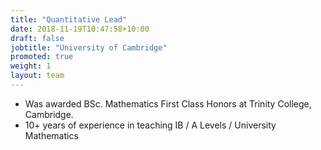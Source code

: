 ```yaml
---
title: "Quantitative Lead"
date: 2018-11-19T10:47:58+10:00
draft: false
jobtitle: "University of Cambridge"
promoted: true
weight: 1
layout: team
---
```


- Was awarded BSc. Mathematics First Class Honors at Trinity College, Cambridge.
- 10+ years of experience in teaching IB / A Levels / University Mathematics
